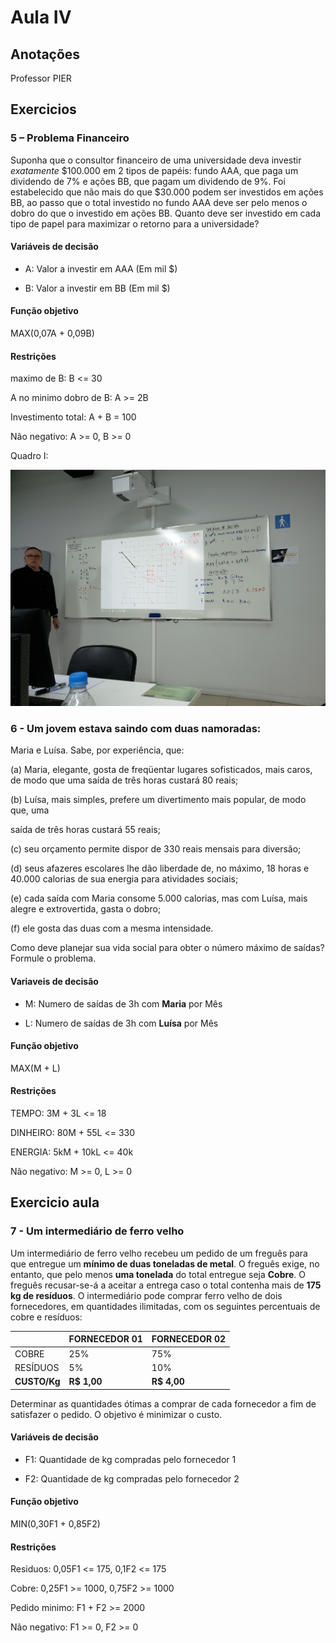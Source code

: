 # Aula IV

## Anotações

Professor PIER

## Exercicios

### 5 – Problema Financeiro

Suponha que o consultor financeiro de uma universidade deva investir *exatamente* $100.000 em 2 tipos de papéis: fundo AAA, que paga um dividendo de 7% e ações BB, que pagam um dividendo de 9%. Foi estabelecido que não mais do que $30.000 podem ser investidos em ações BB, ao passo que o total investido no fundo AAA deve ser pelo menos o dobro do que o investido em ações BB. Quanto deve ser investido em cada tipo de papel para maximizar o retorno para a universidade?

#### Variáveis de decisão

- A: Valor a investir em AAA (Em mil $)

- B: Valor a investir em BB (Em mil $)

#### Função objetivo

MAX(0,07A + 0,09B)

#### Restrições

maximo de B: B <= 30

A  no minimo dobro de B: A >= 2B

Investimento total: A + B = 100

Não negativo: A >= 0, B >= 0



Quadro I:

![Quadro I](./20190822_203012.jpg)



### **6 -**  Um jovem estava saindo com duas namoradas: 

Maria e Luísa. Sabe, por experiência, que:

(a) Maria, elegante, gosta de freqüentar lugares sofisticados, mais caros, de modo que uma saída de três horas custará 80 reais;

 (b) Luísa, mais simples, prefere um divertimento mais popular, de modo que, uma

saída de três horas custará 55 reais;

(c) seu orçamento permite dispor de 330 reais mensais para diversão;

(d) seus afazeres escolares lhe dão liberdade de, no máximo, 18 horas e 40.000 calorias de sua energia para atividades sociais;

(e) cada saída com Maria consome 5.000 calorias, mas com Luísa, mais alegre e extrovertida, gasta o dobro;

(f) ele gosta das duas com a mesma intensidade.

Como deve planejar sua vida social para obter o número máximo de saídas? Formule o problema.

#### Variaveis de decisão

- M: Numero de saídas de 3h com **Maria** por Mês

- L: Numero de saídas de 3h com **Luísa** por Mês

#### Função objetivo

MAX(M + L)

#### Restrições

TEMPO: 3M + 3L <= 18

DINHEIRO: 80M + 55L <= 330

ENERGIA: 5kM + 10kL <= 40k

Não negativo: M >= 0, L >= 0

## Exercicio aula

### 7 - Um intermediário de ferro velho

Um intermediário de ferro velho recebeu um pedido de um freguês para que entregue um **mínimo de duas toneladas de metal**. O freguês exige, no entanto, que pelo menos **uma tonelada** do total entregue seja **Cobre**. O freguês recusar-se-á a aceitar a entrega caso o total contenha mais de **175 kg de resíduos**. O intermediário pode comprar ferro velho de dois fornecedores, em quantidades ilimitadas, com os seguintes percentuais de cobre e resíduos: 

|              | **FORNECEDOR 01** | **FORNECEDOR 02** |
| ------------ | ----------------- | ----------------- |
| COBRE        | 25%               | 75%               |
| RESÍDUOS     | 5%                | 10%               |
| **CUSTO/Kg** | **R$ 1,00**       | **R$ 4,00**       |

Determinar as quantidades ótimas a comprar de cada fornecedor a fim de satisfazer o pedido. O objetivo é minimizar o custo. 

#### Variáveis de decisão

- F1: Quantidade de kg compradas pelo fornecedor 1

- F2: Quantidade de kg compradas pelo fornecedor 2

#### Função objetivo

MIN(0,30F1 + 0,85F2)

#### Restrições

Residuos: 0,05F1 <= 175, 0,1F2 <= 175

Cobre: 0,25F1 >= 1000, 0,75F2 >= 1000

Pedido minimo: F1 + F2 >= 2000

Não negativo: F1 >= 0, F2 >= 0